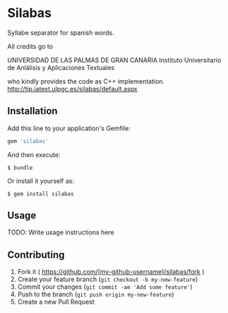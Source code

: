 # Silabas

Syllabe separator for spanish words.

All credits go to 

UNIVERSIDAD DE LAS PALMAS DE GRAN CANARIA
Instituto Universitario de Anlálisis y Aplicaciones Textuales


who kindly provides the code as C++ implementation.
http://tip.iatext.ulpgc.es/silabas/default.aspx

## Installation

Add this line to your application's Gemfile:

```ruby
gem 'silabas'
```

And then execute:

    $ bundle

Or install it yourself as:

    $ gem install silabas

## Usage

TODO: Write usage instructions here

## Contributing

1. Fork it ( https://github.com/[my-github-username]/silabas/fork )
2. Create your feature branch (`git checkout -b my-new-feature`)
3. Commit your changes (`git commit -am 'Add some feature'`)
4. Push to the branch (`git push origin my-new-feature`)
5. Create a new Pull Request
